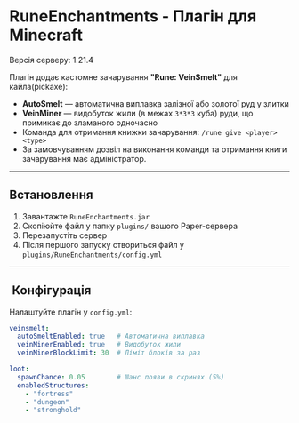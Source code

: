 # RuneEnchantments - Плагін для Minecraft

Версія серверу: 1.21.4

Плагін додає кастомне зачарування **"Rune: VeinSmelt"** для кайла(pickaxe):

- **AutoSmelt** — автоматична виплавка залізної або золотої руд у злитки
- **VeinMiner** — видобуток жили (в межах `3*3*3` куба) руди, що примикає до зламаного одночасно
- Команда для отримання книжки зачарування: `/rune give <player> <type>`
- За замовчуванням дозвіл на виконання команди та отримання книги зачарування має адміністратор. 

---

##  Встановлення
1. Завантажте `RuneEnchantments.jar`
2. Скопіюйте файл у папку `plugins/` вашого Paper-сервера
3. Перезапустіть сервер
4. Після першого запуску створиться файл у `plugins/RuneEnchantments/config.yml`

---

## ️ Конфігурація

Налаштуйте плагін у `config.yml`: 

```yaml
veinsmelt:
  autoSmeltEnabled: true   # Автоматична виплавка
  veinMinerEnabled: true   # Видобуток жили
  veinMinerBlockLimit: 30  # Ліміт блоків за раз

loot:
  spawnChance: 0.05        # Шанс появи в скринях (5%)
  enabledStructures:
    - "fortress"
    - "dungeon"
    - "stronghold"

